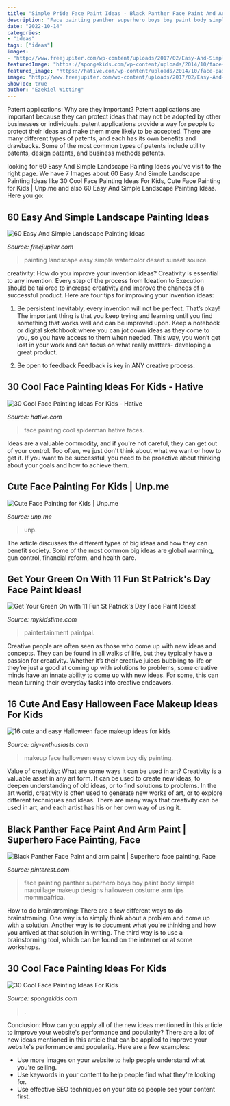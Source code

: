```yaml
---
title: "Simple Pride Face Paint Ideas - Black Panther Face Paint And Arm Paint"
description: "Face painting panther superhero boys boy paint body simple maquillage makeup designs halloween costume arm tips mommoafrica"
date: "2022-10-14"
categories:
- "ideas"
tags: ["ideas"]
images:
- "http://www.freejupiter.com/wp-content/uploads/2017/02/Easy-And-Simple-Landscape-Painting-Ideas-4.jpg"
featuredImage: "https://spongekids.com/wp-content/uploads/2014/10/face-painting-ideas-for-kids/9-elsas-crown.jpg"
featured_image: "https://hative.com/wp-content/uploads/2014/10/face-painting-ideas-for-kids/20-spiderman.jpg"
image: "http://www.freejupiter.com/wp-content/uploads/2017/02/Easy-And-Simple-Landscape-Painting-Ideas-4.jpg"
ShowToc: true
author: "Ezekiel Witting"
---
```



Patent applications: Why are they important?
Patent applications are important because they can protect ideas that may not be adopted by other businesses or individuals. patent applications provide a way for people to protect their ideas and make them more likely to be accepted. There are many different types of patents, and each has its own benefits and drawbacks. Some of the most common types of patents include utility patents, design patents, and business methods patents.

	

		
looking for 60 Easy And Simple Landscape Painting Ideas you've visit to the right page. We have 7 Images about 60 Easy And Simple Landscape Painting Ideas like 30 Cool Face Painting Ideas For Kids, Cute Face Painting for Kids | Unp.me and also 60 Easy And Simple Landscape Painting Ideas. Here you go:
		
    
## 60 Easy And Simple Landscape Painting Ideas

<img loading=lazy src="http://www.freejupiter.com/wp-content/uploads/2017/02/Easy-And-Simple-Landscape-Painting-Ideas-4.jpg" onerror="this.onerror=null;this.src='https://tse1.mm.bing.net/th?id=OIP.tKdy2FA3yMR1HGpNpjuyzQHaLR&amp;pid=15.1';" alt="60 Easy And Simple Landscape Painting Ideas">

_Source: freejupiter.com_

>painting landscape easy simple watercolor desert sunset source. 

	

creativity: How do you improve your invention ideas?
Creativity is essential to any invention. Every step of the process from Ideation to Execution should be tailored to increase creativity and improve the chances of a successful product. Here are four tips for improving your invention ideas:
1. Be persistent
Inevitably, every invention will not be perfect. That’s okay! The important thing is that you keep trying and learning until you find something that works well and can be improved upon. Keep a notebook or digital sketchbook where you can jot down ideas as they come to you, so you have access to them when needed. This way, you won’t get lost in your work and can focus on what really matters- developing a great product.

2. Be open to feedback
Feedback is key in ANY creative process.

    
## 30 Cool Face Painting Ideas For Kids - Hative

<img loading=lazy src="https://hative.com/wp-content/uploads/2014/10/face-painting-ideas-for-kids/20-spiderman.jpg" onerror="this.onerror=null;this.src='https://tse4.mm.bing.net/th?id=OIP.pBAYnvjJaB5QzY49PwPMOAHaJ4&amp;pid=15.1';" alt="30 Cool Face Painting Ideas For Kids - Hative">

_Source: hative.com_

>face painting cool spiderman hative faces. 

	

Ideas are a valuable commodity, and if you're not careful, they can get out of your control. Too often, we just don't think about what we want or how to get it. If you want to be successful, you need to be proactive about thinking about your goals and how to achieve them.

    
## Cute Face Painting For Kids | Unp.me

<img loading=lazy src="https://www.unp.me/images/cache/2014/09/OFIMAWD-1.jpg" onerror="this.onerror=null;this.src='https://tse4.mm.bing.net/th?id=OIP.VcfSi88X7OPQFmwPKG-XBgHaJr&amp;pid=15.1';" alt="Cute Face Painting for Kids | Unp.me">

_Source: unp.me_

>unp. 

	

The article discusses the different types of big ideas and how they can benefit society. Some of the most common big ideas are global warming, gun control, financial reform, and health care.

    
## Get Your Green On With 11 Fun St Patrick&#039;s Day Face Paint Ideas!

<img loading=lazy src="https://www.mykidstime.com/wp-content/uploads/2021/02/St-Patricks-day-face-paint-2.jpg" onerror="this.onerror=null;this.src='https://tse3.mm.bing.net/th?id=OIP.iW4BOWj4WuX_MV5s6ie0ugHaJ4&amp;pid=15.1';" alt="Get Your Green On with 11 Fun St Patrick&#039;s Day Face Paint Ideas!">

_Source: mykidstime.com_

>paintertainment paintpal. 

	

Creative people are often seen as those who come up with new ideas and concepts. They can be found in all walks of life, but they typically have a passion for creativity. Whether it’s their creative juices bubbling to life or they’re just a good at coming up with solutions to problems, some creative minds have an innate ability to come up with new ideas. For some, this can mean turning their everyday tasks into creative endeavors.

    
## 16 Cute And Easy Halloween Face Makeup Ideas For Kids

<img loading=lazy src="https://www.diy-enthusiasts.com/wp-content/uploads/2014/09/kids-face-makeup-idea-clow-lollipop.jpg" onerror="this.onerror=null;this.src='https://tse4.mm.bing.net/th?id=OIP.PjBlpWK-lV1iS4nrdNMpOwHaKn&amp;pid=15.1';" alt="16 cute and easy Halloween face makeup ideas for kids">

_Source: diy-enthusiasts.com_

>makeup face halloween easy clown boy diy painting. 

	

Value of creativity: What are some ways it can be used in art?
Creativity is a valuable asset in any art form. It can be used to create new ideas, to deepen understanding of old ideas, or to find solutions to problems. In the art world, creativity is often used to generate new works of art, or to explore different techniques and ideas. There are many ways that creativity can be used in art, and each artist has his or her own way of using it.

    
## Black Panther Face Paint And Arm Paint | Superhero Face Painting, Face

<img loading=lazy src="https://i.pinimg.com/736x/f8/7d/b9/f87db988f625ddf2c70cae977ad18246.jpg" onerror="this.onerror=null;this.src='https://tse4.mm.bing.net/th?id=OIP.7q3uAC65OXEqzypw6IdpCgHaJ3&amp;pid=15.1';" alt="Black Panther Face Paint and arm paint | Superhero face painting, Face">

_Source: pinterest.com_

>face painting panther superhero boys boy paint body simple maquillage makeup designs halloween costume arm tips mommoafrica. 

	

How to do brainstroming:
There are a few different ways to do brainstroming. One way is to simply think about a problem and come up with a solution. Another way is to document what you're thinking and how you arrived at that solution in writing. The third way is to use a brainstorming tool, which can be found on the internet or at some workshops.

    
## 30 Cool Face Painting Ideas For Kids

<img loading=lazy src="https://spongekids.com/wp-content/uploads/2014/10/face-painting-ideas-for-kids/9-elsas-crown.jpg" onerror="this.onerror=null;this.src='https://tse3.mm.bing.net/th?id=OIP.PKB1YmtuYc41Qu995jNZ0gHaLH&amp;pid=15.1';" alt="30 Cool Face Painting Ideas For Kids">

_Source: spongekids.com_

>. 

	

Conclusion: How can you apply all of the new ideas mentioned in this article to improve your website's performance and popularity?
There are a lot of new ideas mentioned in this article that can be applied to improve your website's performance and popularity. Here are a few examples: 
- Use more images on your website to help people understand what you're selling. 
- Use keywords in your content to help people find what they're looking for. 
- Use effective SEO techniques on your site so people see your content first.

